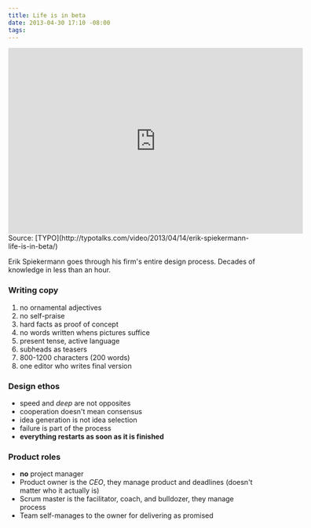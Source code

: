 ```yaml
---
title: Life is in beta
date: 2013-04-30 17:10 -08:00
tags:
---
```


<iframe width="600" height="379" scrolling="no" allowtransparency="true" src="http://typotalks.com/embed_video/m/ttv_13_4_13.171" frameborder="0"></iframe>
Source: [TYPO](http://typotalks.com/video/2013/04/14/erik-spiekermann-life-is-in-beta/)

Erik Spiekermann goes through his firm's entire design process. Decades of knowledge in less than an hour.

### Writing copy

1. no ornamental adjectives
2. no self-praise
3. hard facts as proof of concept
4. no words written whens pictures suffice
5. present tense, active language
6. subheads as teasers
7. 800-1200 characters (200 words)
8. one editor who writes final version

### Design ethos

* speed and *deep* are not opposites
* cooperation doesn't mean consensus
* idea generation is not idea selection
* failure is part of the process
* **everything restarts as soon as it is finished**

### Product roles

* **no** project manager
* Product owner is the *CEO*, they manage product and deadlines (doesn't matter who it actually is)
* Scrum master is the facilitator, coach, and bulldozer, they manage process
* Team self-manages to the owner for delivering as promised
